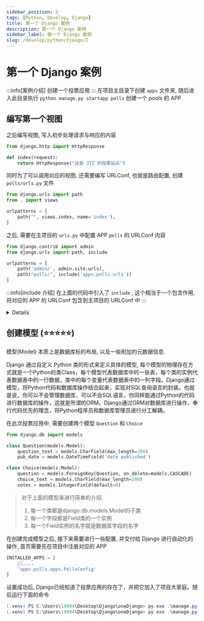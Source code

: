```yaml
---
sidebar_position: 2
tags: [Python, Develop, Django]
title: 第一个 Django 案例
description: 第一个 Django 案例
sidebar_label: 第一个 Django 案例
slug: /develop/python/django/2
---
```

# 第一个 Django 案例
:::info[案例介绍]
创建一个投票应用
:::
在项目主目录下创建 `apps` 文件夹, 随后进入此目录执行 `python manage.py startapp polls` 创建一个 pools 的 APP

## 编写第一个视图
之后编写视图, 写入初步处理请求与响应的内容

```py title="polls/views.py"
from django.http import HttpResponse

def index(request):
    return HttpResponse("这是 JTZ 的投票站点")
```

同时为了可以调用对应的视图, 还需要编写 URLConf, 也就是路由配置, 创建 `polls/urls.py` 文件

```py title="polls/urls.py"
from django.urls import path
from . import views

urlpatterns = [
    path("", views.index, name='index'),
]
```

之后, 需要在主项目的 `urls.py` 中配置 APP `polls` 的 URLConf 内容

```py title="project/urls.py"
from django.contrib import admin
from django.urls import path, include

urlpatterns = [
    path('admin/', admin.site.urls),
    path("polls/", include('apps.polls.urls'))
]
```
:::info[include 介绍]
在上面的代码中引入了 `include` , 这个相当于一个包含作用, 将对应的 APP 的 URLConf 包含到主项目的 URLConf 中
:::

<details>

    <summary>`path()` 介绍</summary>

在 Django 中路由配置模块其实就是一个 `urlpatterns` 列表, 其中的每个元素都是一个 path. 从下面可以看到 `path()` 可以接收四个参数

```py
def _path(route, view, kwargs=None, name=None, Pattern=None):
```
- route : 是一个匹配 URL 的准则（类似正则表达式）。当 Django 响应一个请求时，它会从 urlpatterns 的第一项path开始，按顺序依次匹配列表中的项，直到找到匹配的项，然后执行该条目映射的视图函数或下级路由，其后的条目将不再继续匹配。**因此，url路由执行的是短路机制，path的编写顺序非常重要！**
- view : 指的是处理当前url请求的视图函数。当Django匹配到某个路由条目时，自动将封装的HttpRequest对象作为第一个参数，被“捕获”的参数以关键字参数的形式，传递给该条目指定的视图view。
- kwargs : 任意数量的关键字参数可以作为一个字典传递给目标视图。
- name : 对你的URL进行命名，让你能够在Django的任意处，尤其是模板内显式地引用它。这是一个非常强大的功能，相当于给URL取了个全局变量名，不会将url匹配地址写死。

</details>

## 创建模型 (⭐⭐⭐⭐⭐)
模型(Model) 本质上是数据库标的布局, 以及一些附加的元数据信息.

Django 通过自定义 Python 类的形式来定义具体的模型, 每个模型的物理存在方式就是一个Python的类Class，每个模型代表数据库中的一张表，每个类的实例代表数据表中的一行数据，类中的每个变量代表数据表中的一列字段。Django通过模型，将Python代码和数据库操作结合起来，实现对SQL查询语言的封装。也就是说，你可以不会管理数据库，可以不会SQL语言，你同样能通过Python的代码进行数据库的操作，这就是所谓的ORM。Django通过ORM对数据库进行操作，奉行代码优先的理念，将Python程序员和数据库管理员进行分工解耦。

在此次投票应用中, 需要创建两个模型 `Question` 和 `Choice` 
```py title="polls/models.py"
from django.db import models

class Question(models.Model):
    question_text = models.CharField(max_length=200)
    pub_date = models.DateTimeField('date published')

class Choice(models.Model):
    question = models.ForeignKey(Question, on_delete=models.CASCADE)
    choice_text = models.CharField(max_length=200)
    votes = models.IntegerField(default=0)
```

> 对于上面的模型来进行简单的介绍, 
> 1. 每一个类都是django.db.models.Model的子类
> 2. 每一个字段都是Field类的一个实例
> 3. 每一个Field实例的名字就是数据库字段的名字

在创建完成模型之后, 接下来需要进行一些配置, 并交付给 Django 进行自动化的操作, 首页需要先在项目中注册对应的 APP
```py title="project/settings.py"
INSTALLED_APPS = [
    //....
    'apps.polls.apps.PollsConfig'
]
```

设置成功后, Django已经知道了投票应用的存在了，并把它加入了项目大家庭。随后运行下面的命令

```powershell
(.venv) PS C:\Users\14894\Desktop\Django\oneDjango> py.exe .\manage.py makemigrations polls
(.venv) PS C:\Users\14894\Desktop\Django\oneDjango> py.exe .\manage.py migrate
```

